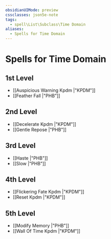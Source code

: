 ```yaml
---
obsidianUIMode: preview
cssclasses: json5e-note
tags:
  - spell\List\Subclass\Time Domain
aliases:
  - Spells for Time Domain
---
```

# Spells for Time Domain

## 1st Level

- [[Auspicious Warning Kpdm \|"KPDM"]] 
- [[Feather Fall \|"PHB"]] 

## 2nd Level

- [[Decelerate Kpdm \|"KPDM"]] 
- [[Gentle Repose \|"PHB"]] 

## 3rd Level

- [[Haste \|"PHB"]] 
- [[Slow \|"PHB"]] 

## 4th Level

- [[Flickering Fate Kpdm \|"KPDM"]] 
- [[Reset Kpdm \|"KPDM"]] 

## 5th Level

- [[Modify Memory \|"PHB"]] 
- [[Wall Of Time Kpdm \|"KPDM"]]
